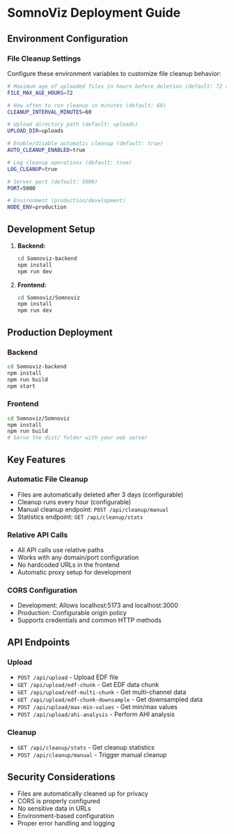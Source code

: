 # SomnoViz Deployment Guide

## Environment Configuration

### File Cleanup Settings
Configure these environment variables to customize file cleanup behavior:

```bash
# Maximum age of uploaded files in hours before deletion (default: 72 = 3 days)
FILE_MAX_AGE_HOURS=72

# How often to run cleanup in minutes (default: 60)
CLEANUP_INTERVAL_MINUTES=60

# Upload directory path (default: uploads)
UPLOAD_DIR=uploads

# Enable/disable automatic cleanup (default: true)
AUTO_CLEANUP_ENABLED=true

# Log cleanup operations (default: true)
LOG_CLEANUP=true

# Server port (default: 5000)
PORT=5000

# Environment (production/development)
NODE_ENV=production
```

## Development Setup

1. **Backend:**
   ```bash
   cd Somnoviz-backend
   npm install
   npm run dev
   ```

2. **Frontend:**
   ```bash
   cd Somnoviz/Somnoviz
   npm install
   npm run dev
   ```

## Production Deployment

### Backend
```bash
cd Somnoviz-backend
npm install
npm run build
npm start
```

### Frontend
```bash
cd Somnoviz/Somnoviz
npm install
npm run build
# Serve the dist/ folder with your web server
```

## Key Features

### Automatic File Cleanup
- Files are automatically deleted after 3 days (configurable)
- Cleanup runs every hour (configurable)
- Manual cleanup endpoint: `POST /api/cleanup/manual`
- Statistics endpoint: `GET /api/cleanup/stats`

### Relative API Calls
- All API calls use relative paths
- Works with any domain/port configuration
- No hardcoded URLs in the frontend
- Automatic proxy setup for development

### CORS Configuration
- Development: Allows localhost:5173 and localhost:3000
- Production: Configurable origin policy
- Supports credentials and common HTTP methods

## API Endpoints

### Upload
- `POST /api/upload` - Upload EDF file
- `GET /api/upload/edf-chunk` - Get EDF data chunk
- `GET /api/upload/edf-multi-chunk` - Get multi-channel data
- `GET /api/upload/edf-chunk-downsample` - Get downsampled data
- `POST /api/upload/max-min-values` - Get min/max values
- `POST /api/upload/ahi-analysis` - Perform AHI analysis

### Cleanup
- `GET /api/cleanup/stats` - Get cleanup statistics
- `POST /api/cleanup/manual` - Trigger manual cleanup

## Security Considerations

- Files are automatically cleaned up for privacy
- CORS is properly configured
- No sensitive data in URLs
- Environment-based configuration
- Proper error handling and logging
